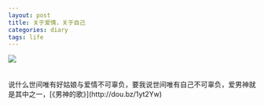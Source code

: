 ```yaml
---
layout: post
title: 关于爱情，关于自己
categories: diary
tags: life
---
```



<div><img src="{{ site.BASE_PATH }}/images/20140617.jpg" /> </div>

<br>
<br>
说什么世间唯有好姑娘与爱情不可辜负，要我说世间唯有自己不可辜负，爱男神就是其中之一，[《男神的歌》](http://dou.bz/1yt2Yw)

